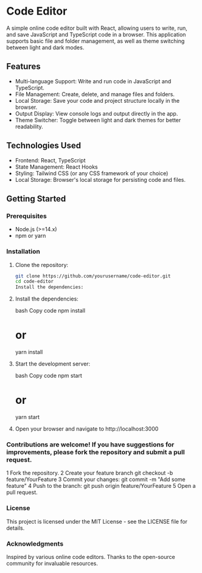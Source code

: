 # Code Editor

A simple online code editor built with React, allowing users to write, run, and save JavaScript and TypeScript code in a browser. This application supports basic file and folder management, as well as theme switching between light and dark modes.

## Features

- Multi-language Support: Write and run code in JavaScript and TypeScript.
- File Management: Create, delete, and manage files and folders.
- Local Storage: Save your code and project structure locally in the browser.
- Output Display: View console logs and output directly in the app.
- Theme Switcher: Toggle between light and dark themes for better readability.

## Technologies Used

- Frontend: React, TypeScript
- State Management: React Hooks
- Styling: Tailwind CSS (or any CSS framework of your choice)
- Local Storage: Browser's local storage for persisting code and files.

## Getting Started

### Prerequisites

- Node.js (>=14.x)
- npm or yarn

### Installation

1. Clone the repository:
   ```bash
   git clone https://github.com/yourusername/code-editor.git
   cd code-editor
   Install the dependencies:

2. Install the dependencies:

    bash
    Copy code
    npm install
    # or
    yarn install
3. Start the development server:

    bash
    Copy code
    npm start
    # or
    yarn start
4. Open your browser and navigate to http://localhost:3000

### Contributions are welcome! If you have suggestions for improvements, please fork the repository and submit a pull request.

1 Fork the repository.
2 Create your feature branch
    git checkout -b feature/YourFeature
3 Commit your changes:
    git commit -m "Add some feature"
4 Push to the branch:
    git push origin feature/YourFeature
5 Open a pull request.

### License
This project is licensed under the MIT License - see the LICENSE file for details.

### Acknowledgments
Inspired by various online code editors.
Thanks to the open-source community for invaluable resources.
